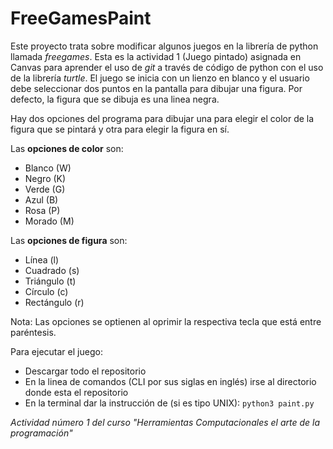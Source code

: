 # FreeGamesPaint

Este proyecto trata sobre modificar algunos juegos en la librería de python llamada *freegames*. Esta es la actividad 1 (Juego pintado) asignada en Canvas para aprender el uso de *git* a través de código de python con el uso de la librería *turtle*. El juego se inicia con un lienzo en blanco y el usuario debe seleccionar dos puntos en la pantalla para dibujar una figura. Por defecto, la figura que se dibuja es una linea negra. 

Hay dos opciones del programa para dibujar una para elegir el color de la figura que se pintará y otra para elegir la figura en sí.

Las **opciones de color** son:
- Blanco (W)
- Negro (K)
- Verde (G)
- Azul (B)
- Rosa (P)
- Morado (M)

Las **opciones de figura** son:
- Línea (l)
- Cuadrado (s)
- Triángulo (t)
- Círculo (c)
- Rectángulo (r)

Nota: Las opciones se optienen al oprimir la respectiva tecla que está entre paréntesis. 

Para ejecutar el juego:
- Descargar todo el repositorio
- En la linea de comandos (CLI por sus siglas en inglés) irse al directorio donde esta el repositorio
- En la terminal dar la instrucción de (si es tipo UNIX): `python3 paint.py`

*Actividad número 1 del curso "Herramientas Computacionales el arte de la programación"*

